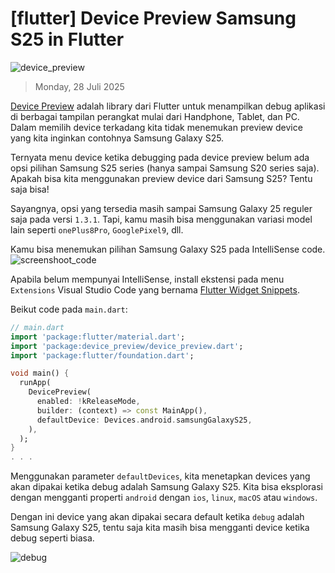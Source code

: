 # [flutter] Device Preview Samsung S25 in Flutter

![device_preview](https://res.cloudinary.com/dz1h6jiye/image/upload/v1753705855/device_preview_r6z5dv.png)

> Monday, 28 Juli 2025

[Device Preview](https://pub.dev/packages/device_preview) adalah library dari Flutter untuk menampilkan debug aplikasi di berbagai tampilan perangkat mulai dari Handphone, Tablet, dan PC. Dalam memilih device terkadang kita tidak menemukan preview device yang kita inginkan contohnya Samsung Galaxy S25.

Ternyata menu device ketika debugging pada device preview belum ada opsi pilihan Samsung S25 series (hanya sampai Samsung S20 series saja).
Apakah bisa kita menggunakan preview device dari Samsung S25? Tentu saja bisa!

Sayangnya, opsi yang tersedia masih sampai Samsung Galaxy 25 reguler saja pada versi `1.3.1`. Tapi, kamu masih bisa menggunakan variasi model lain seperti `onePlus8Pro`, `GooglePixel9`, dll.

Kamu bisa menemukan pilihan Samsung Galaxy S25 pada IntelliSense code.
![screenshoot_code](https://res.cloudinary.com/dz1h6jiye/image/upload/v1753707861/Screenshot_2025-07-28_195049_ekqpfr.png)

Apabila belum mempunyai IntelliSense, install ekstensi pada menu `Extensions` Visual Studio Code yang bernama [Flutter Widget Snippets](https://marketplace.visualstudio.com/items?itemName=alexisvt.flutter-snippets).

Beikut code pada `main.dart`:
```dart
// main.dart
import 'package:flutter/material.dart';
import 'package:device_preview/device_preview.dart';
import 'package:flutter/foundation.dart';

void main() {
  runApp(
    DevicePreview(
      enabled: !kReleaseMode,
      builder: (context) => const MainApp(),
      defaultDevice: Devices.android.samsungGalaxyS25,
    ),
  );
}
. . .
```

Menggunakan parameter `defaultDevices`, kita menetapkan devices yang akan dipakai ketika debug adalah Samsung Galaxy S25. Kita bisa eksplorasi dengan mengganti properti `android` dengan `ios`, `linux`, `macOS` atau `windows`.

Dengan ini device yang akan dipakai secara default ketika `debug` adalah Samsung Galaxy S25, tentu saja kita masih bisa mengganti device ketika debug seperti biasa.

![debug](https://res.cloudinary.com/dz1h6jiye/image/upload/v1753707897/Screenshot_2025-07-28_194828_p0y56z.png)
